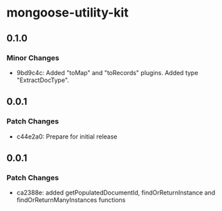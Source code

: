 # mongoose-utility-kit

## 0.1.0

### Minor Changes

- 9bd9c4c: Added "toMap" and "toRecords" plugins. Added type "ExtractDocType".

## 0.0.1

### Patch Changes

- c44e2a0: Prepare for initial release

## 0.0.1

### Patch Changes

- ca2388e: added getPopulatedDocumentId, findOrReturnInstance and findOrReturnManyInstances functions
